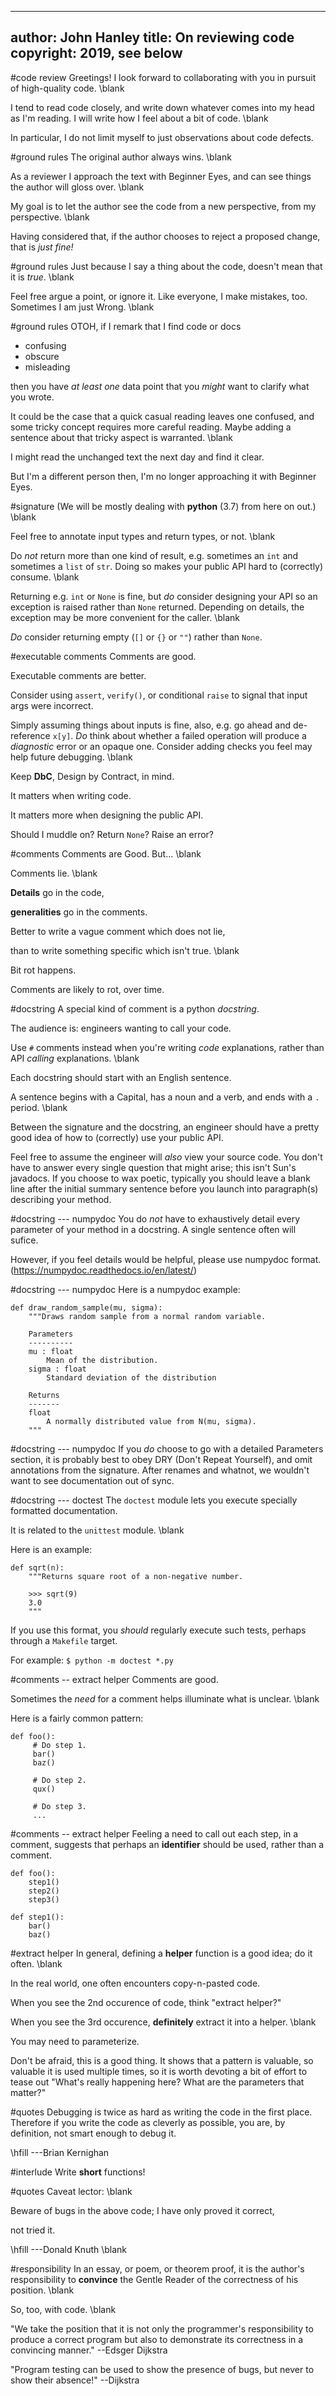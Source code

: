 
---
author: John Hanley
title: On reviewing code
copyright: 2019, see below
---

#code review
Greetings!
I look forward to collaborating with you
in pursuit of high-quality code.
\blank

I tend to read code closely,
and write down whatever comes into my head as I'm reading.
I will write how I feel about a bit of code.
\blank

In particular, I do not limit myself
to just observations about code defects.

#ground rules
The original author always wins.
\blank

As a reviewer I approach the text with Beginner Eyes,
and can see things the author will gloss over.
\blank

My goal is to let the author see the code from
a new perspective, from my perspective.
\blank

Having considered that, if the author chooses to
reject a proposed change, that is *just fine!*

#ground rules
Just because I say a thing about the code,
doesn't mean that it is *true*.
\blank

Feel free argue a point, or ignore it.
Like everyone, I make mistakes, too.
Sometimes I am just Wrong.
\blank

#ground rules
OTOH, if I remark that I find code or docs

- confusing
- obscure
- misleading

then you have *at least one* data point
that you *might* want to clarify what you wrote.

It could be the case that a quick casual reading
leaves one confused,
and some tricky concept requires more careful reading.
Maybe adding a sentence about that tricky aspect
is warranted.
\blank

I might read the unchanged text the next day and find it clear.

But I'm a different person then, I'm no longer approaching it
with Beginner Eyes.

#signature
(We will be mostly dealing with **python** (3.7) from here on out.)
\blank

Feel free to annotate input types and return types, or not.
\blank

Do *not* return more than one kind of result,
e.g. sometimes an `int` and sometimes a `list` of `str`.
Doing so makes your public API hard to (correctly) consume.
\blank

Returning e.g. `int` or `None` is fine,
but *do* consider designing your API so an exception is raised
rather than `None` returned.
Depending on details, the exception may be more convenient for the caller.
\blank

*Do* consider returning empty (`[]` or `{}` or `""`)
rather than `None`.

#executable comments
Comments are good.

Executable comments are better.

Consider using `assert`, `verify()`, or conditional `raise`
to signal that input args were incorrect.

Simply assuming things about inputs is fine, also,
e.g. go ahead and de-reference `x[y]`.
*Do* think about whether a failed operation
will produce a *diagnostic* error or an opaque one.
Consider adding checks you feel may help future debugging.
\blank

Keep **DbC**, Design by Contract, in mind.

It matters when writing code.

It matters more when designing the public API.

Should I muddle on? Return `None`? Raise an error?

#comments
Comments are Good. But...
\blank

Comments lie.
\blank

**Details** go in the code,

**generalities** go in the comments.

Better to write a vague comment which does not lie,

than to write something specific which isn't true.
\blank

Bit rot happens.

Comments are likely to rot, over time.

#docstring
A special kind of comment is a python *docstring*.

The audience is: engineers wanting to call your code.

Use `#` comments instead when you're writing *code* explanations,
rather than API *calling* explanations.
\blank

Each docstring should start with an English sentence.

A sentence begins with a Capital,
has a noun and a verb,
and ends with a `.` period.
\blank

Between the signature and the docstring,
an engineer should have a pretty good idea of how to
(correctly) use your public API.

Feel free to assume the engineer will *also* view your source code.
You don't have to answer every single question that might arise;
this isn't Sun's javadocs.
If you choose to wax poetic,
typically you should leave a blank line after the initial summary sentence
before you launch into paragraph(s) describing your method.

#docstring --- numpydoc
You do *not* have to exhaustively detail every parameter of your method in a docstring.
A single sentence often will sufice.

However, if you feel details would be helpful,
please use numpydoc format. (https://numpydoc.readthedocs.io/en/latest/)

#docstring --- numpydoc
Here is a numpydoc example:

    def draw_random_sample(mu, sigma):
        """Draws random sample from a normal random variable.

        Parameters
        ----------
        mu : float
            Mean of the distribution.
        sigma : float
            Standard deviation of the distribution

        Returns
        -------
        float
            A normally distributed value from N(mu, sigma).
        """

#docstring --- numpydoc
If you *do* choose to go with a detailed Parameters section,
it is probably best to obey DRY (Don't Repeat Yourself),
and omit annotations from the signature.
After renames and whatnot,
we wouldn't want to see documentation out of sync.

#docstring --- doctest
The `doctest` module lets you execute specially formatted documentation.

It is related to the `unittest` module.
\blank

Here is an example:

    def sqrt(n):
        """Returns square root of a non-negative number.

        >>> sqrt(9)
        3.0
        """

If you use this format,
you *should* regularly execute such tests,
perhaps through a `Makefile` target.

For example: `$ python -m doctest *.py`

#comments -- extract helper
Comments are good.

Sometimes the *need* for a comment helps illuminate what is unclear.
\blank

Here is a fairly common pattern:

    def foo():
         # Do step 1.
         bar()
         baz()

         # Do step 2.
         qux()

         # Do step 3.
         ...

#comments -- extract helper
Feeling a need to call out each step, in a comment,
suggests that perhaps an **identifier** should be used,
rather than a comment.

    def foo():
        step1()
        step2()
        step3()

    def step1():
        bar()
        baz()

#extract helper
In general, defining a **helper** function is a good idea;
do it often.
\blank

In the real world, one often encounters copy-n-pasted code.

When you see the 2nd occurence of code, think "extract helper?"

When you see the 3rd occurence, **definitely** extract it into a helper.
\blank

You may need to parameterize.

Don't be afraid, this is a good thing.
It shows that a pattern is valuable,
so valuable it is used multiple times,
so it is worth devoting a bit of effort
to tease out "What's really happening here?
What are the parameters that matter?"

#quotes
Debugging is twice as hard as writing the code in the first place.
Therefore if you write the code as cleverly as possible,
you are, by definition, not smart enough to debug it.

\hfill ---Brian Kernighan

#interlude
Write **short** functions!

#quotes
Caveat lector:
\blank

Beware of bugs in the above code; I have only proved it correct,

not tried it.

\hfill ---Donald Knuth
\blank

#responsibility
In an essay,
or poem,
or theorem proof,
it is the author's responsibility to **convince** the Gentle Reader
of the correctness of his position.
\blank

So, too, with code.
\blank

"We take the position that it is not only the programmer's
responsibility to produce a correct program but also to demonstrate
its correctness in a convincing manner." --Edsger Dijkstra

"Program testing can be used to show the presence of bugs,
but never to show their absence!" --Dijkstra

<!---
Copyright 2019 John Hanley.

Permission is hereby granted, free of charge, to any person obtaining a
copy of this software and associated documentation files (the "Software"),
to deal in the Software without restriction, including without limitation
the rights to use, copy, modify, merge, publish, distribute, sublicense,
and/or sell copies of the Software, and to permit persons to whom the
Software is furnished to do so, subject to the following conditions:
The above copyright notice and this permission notice shall be included in
all copies or substantial portions of the Software.
The software is provided "AS IS", without warranty of any kind, express or
implied, including but not limited to the warranties of merchantability,
fitness for a particular purpose and noninfringement. In no event shall
the authors or copyright holders be liable for any claim, damages or
other liability, whether in an action of contract, tort or otherwise,
arising from, out of or in connection with the software or the use or
other dealings in the software.
--->
